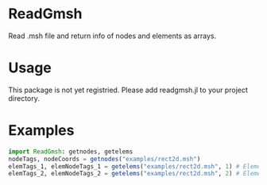 # ReadGmsh
Read .msh file and return info of nodes and elements as arrays.

# Usage

This package is not yet registried. Please add readgmsh.jl to your project directory.

# Examples

```julia
import ReadGmsh: getnodes, getelems
nodeTags, nodeCoords = getnodes("examples/rect2d.msh")
elemTags_1, elemNodeTags_1 = getelems("examples/rect2d.msh", 1) # Element Type = 1
elemTags_2, elemNodeTags_2 = getelems("examples/rect2d.msh", 2) # Element Type = 2
```
